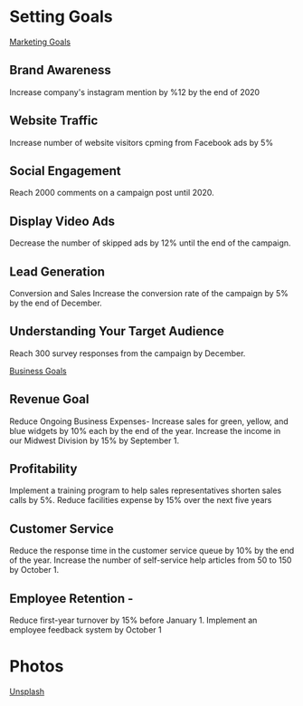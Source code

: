 # Setting Goals

[Marketing Goals](https://cobraid.net/2019/10/18/6-goals-for-online-advertising/)

## Brand Awareness

Increase company's instagram mention by %12 by the end of 2020

## Website Traffic

Increase number of website visitors cpming from Facebook ads by 5%

## Social Engagement

Reach 2000 comments on a campaign post until 2020.

## Display Video Ads

Decrease the number of skipped ads by 12% until the end of the campaign.

## Lead Generation

Conversion and Sales Increase the conversion rate of the campaign by 5% by the end of December.

## Understanding Your Target Audience

Reach 300 survey responses from the campaign by December.

[Business Goals](https://business.lovetoknow.com/business-operations-corporate-management/examples-business-goals)

## Revenue Goal

Reduce Ongoing Business Expenses- Increase sales for green, yellow, and blue widgets by 10% each by the end of the year.
Increase the income in our Midwest Division by 15% by September 1.

## Profitability

Implement a training program to help sales representatives shorten sales calls by 5%. Reduce facilities expense by 15% over the next five years

## Customer Service

Reduce the response time in the customer service queue by 10% by the end of the year.
Increase the number of self-service help articles from 50 to 150 by October 1.

## Employee Retention -

Reduce first-year turnover by 15% before January 1.
Implement an employee feedback system by October 1

# Photos

[Unsplash](https://unsplash.com/)
